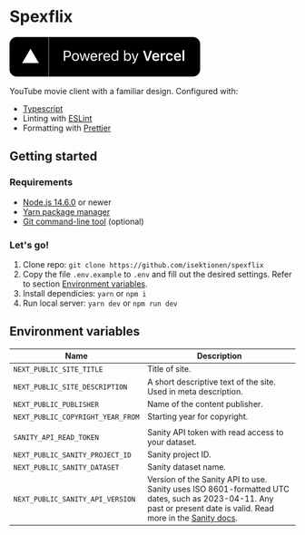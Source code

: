 # Spexflix

[![Powered by Vercel](./public/powered-by-vercel.svg)](https://vercel.com/?utm_source=isektionen&utm_campaign=oss)

YouTube movie client with a familiar design. Configured with:

- [Typescript](https://www.typescriptlang.org/)
- Linting with [ESLint](https://eslint.org/)
- Formatting with [Prettier](https://prettier.io/)

## Getting started

### Requirements

- [Node.js 14.6.0](https://nodejs.org/) or newer
- [Yarn package manager](https://yarnpkg.com/)
- [Git command-line tool](https://git-scm.com/) (optional)

### Let's go!

1. Clone repo: `git clone https://github.com/isektionen/spexflix`
2. Copy the file `.env.example` to `.env` and fill out the desired settings. Refer to section [Environment variables](#-environment-variables).
3. Install dependicies: `yarn` or `npm i`
4. Run local server: `yarn dev` or `npm run dev`

## Environment variables

| Name                              | Description                                                                                                                                                                                                   |
| --------------------------------- | ------------------------------------------------------------------------------------------------------------------------------------------------------------------------------------------------------------- |
| `NEXT_PUBLIC_SITE_TITLE`          | Title of site.                                                                                                                                                                                                |
| `NEXT_PUBLIC_SITE_DESCRIPTION`    | A short descriptive text of the site. Used in meta description.                                                                                                                                               |
| `NEXT_PUBLIC_PUBLISHER`           | Name of the content publisher.                                                                                                                                                                                |
| `NEXT_PUBLIC_COPYRIGHT_YEAR_FROM` | Starting year for copyright.                                                                                                                                                                                  |
|                                   |                                                                                                                                                                                                               |
| `SANITY_API_READ_TOKEN`           | Sanity API token with read access to your dataset.                                                                                                                                                            |
| `NEXT_PUBLIC_SANITY_PROJECT_ID`   | Sanity project ID.                                                                                                                                                                                            |
| `NEXT_PUBLIC_SANITY_DATASET`      | Sanity dataset name.                                                                                                                                                                                          |
| `NEXT_PUBLIC_SANITY_API_VERSION`  | Version of the Sanity API to use. Sanity uses ISO 8601-formatted UTC dates, such as 2023-04-11. Any past or present date is valid. Read more in the [Sanity docs](https://www.sanity.io/docs/api-versioning). |
